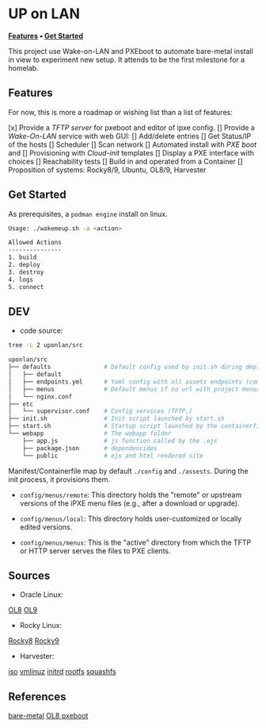 # UP on LAN

**[Features](#features) • [Get Started](#get-started)**

This project use Wake-on-LAN and PXEboot to automate bare-metal install in view to experiment new setup. It attends to be the first milestone for a homelab.

## Features

For now, this is more a roadmap or wishing list than a list of features:

[x] Provide a *TFTP server* for pxeboot and editor of ipxe config.
[] Provide a *Wake-On-LAN* service with web GUI:
    [] Add/delete entries
    [] Get Status/IP of the hosts
    [] Scheduler
    [] Scan network
[] Automated install with *PXE boot* and 
[] Provisioning with *Cloud-init* templates
[] Display a PXE interface with choices
[] Reachability tests
[] Build in and operated from a Container
[] Proposition of systems: Rocky8/9, Ubuntu, OL8/9, Harvester   

## Get Started

As prerequisites, a `podman engine` install on linux.

```bash
Usage: ./wakemeup.sh -a <action>

Allowed Actions
---------------
1. build
2. deploy
3. destroy
4. logs
5. connect
```

## DEV 

* code source:

```bash
tree -L 2 uponlan/src

uponlan/src
├── defaults               # Default config used by init.sh during deployement
│   ├── default
│   ├── endpoints.yml      # Yaml config with all assets endpoints (combine with env ENDPOINT_URL)
│   ├── menus              # Default menus if no url with project menus is provided 
│   └── nginx.conf
├── etc
│   └── supervisor.conf    # Config services (TFTP,)
├── init.sh                # Init script launched by start.sh
├── start.sh               # Startup script launched by the containerfile 
└── webapp                 # The webapp folder
    ├── app.js             # js function called by the .ejs 
    ├── package.json       # dependencides
    └── public             # ejs and html rendered site
```

Manifest/Containerfile map by default `./config` and `./assests`. During the init process, it provisions them.

- `config/menus/remote`: This directory holds the "remote" or upstream versions of the iPXE menu files (e.g., after a download or upgrade).

- `config/menus/local`: This directory holds user-customized or locally edited versions.

- `config/menus/menus`: This is the "active" directory from which the TFTP or HTTP server serves the files to PXE clients.



## Sources 

* Oracle Linux:

[OL8](https://yum.oracle.com/ISOS/OracleLinux/OL8/u10/x86_64/OracleLinux-R8-U10-x86_64-boot.iso)
[OL9](https://yum.oracle.com/ISOS/OracleLinux/OL9/u5/x86_64/OracleLinux-R9-U5-x86_64-dvd.iso)


* Rocky Linux:

[Rocky8](https://download.rockylinux.org/pub/rocky/8/isos/x86_64/Rocky-8.10-x86_64-boot.iso)
[Rocky9](https://download.rockylinux.org/pub/rocky/9/isos/x86_64/Rocky-9.5-x86_64-boot.iso)


* Harvester:

[iso](https://releases.rancher.com/harvester/v1.5.0/harvester-v1.5.0-amd64.iso)
[vmlinuz](https://releases.rancher.com/harvester/v1.5.0/harvester-v1.5.0-vmlinuz-amd64)
[initrd](https://releases.rancher.com/harvester/v1.5.0/harvester-v1.5.0-initrd-amd64)
[rootfs](https://releases.rancher.com/harvester/v1.5.0/harvester-v1.5.0-rootfs-amd64.squashfs)
[squashfs](https://releases.rancher.com/harvester/v1.5.0/harvester-v1.5.0-rootfs-amd64.squashfs)


## References

[bare-metal](https://www.jimangel.io/posts/automate-ubuntu-22-04-lts-bare-metal/)
[OL8 pxeboot](https://github.com/laspavel/pxe-boot)